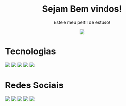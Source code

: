 <h1 align= center>
  Sejam Bem vindos!
</h1>
<p align= center>
Este é meu perfil de estudo!

<p align="center">
  <a href="https://github.com/souchaves">
	<img src="https://readme-typing-svg.herokuapp.com?lines=Me+chamo+Samuel+Chaves;Fala+galera!,+Designer,+Desenvolvedor+e+Gestor+de+Tráfego!&center=true&width=780&height=45">
  </a>
</p>

# Tecnologias
<img src="https://img.shields.io/badge/html5-orange?style=for-the-badge&logo=html5&logoColor=white" />
<img src="https://img.shields.io/badge/css3-blue?style=for-the-badge&logo=css3&logoColor=white" />
<img src="https://img.shields.io/badge/bootstrap-purple?style=for-the-badge&logo=bootstrap&logoColor=white" />
<img src="https://img.shields.io/badge/git-white?style=for-the-badge&logo=git&logoColor=black" />
<img src="https://img.shields.io/badge/github-white?style=for-the-badge&logo=github&logoColor=black" />

# Redes Sociais
<img src="https://img.shields.io/badge/facebook-blue?style=for-the-badge&logo=facebook&logoColor=white" /> <img src="https://img.shields.io/badge/instagram-purple?style=for-the-badge&logo=instagram&logoColor=white" />
<img src="https://img.shields.io/badge/twitter-blue?style=for-the-badge&logo=twitter&logoColor=white" />
<img src="https://img.shields.io/badge/linkedin-blue?style=for-the-badge&logo=linkedin&logoColor=white" />
<img src="https://img.shields.io/badge/whatsapp-green?style=for-the-badge&logo=whatsapp&logoColor=white" />

